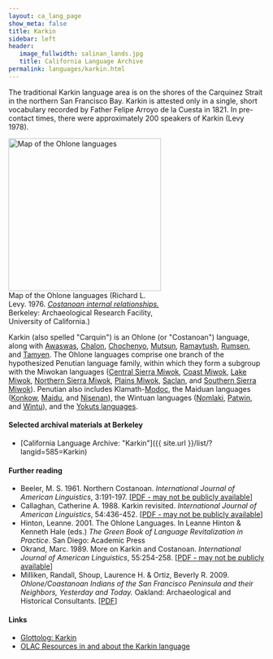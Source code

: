 ```yaml
---
layout: ca_lang_page
show_meta: false
title: Karkin
sidebar: left
header:
   image_fullwidth: salinan_lands.jpg
   title: California Language Archive
permalink: languages/karkin.html
---
```


The traditional Karkin language area is on the shores of the Carquinez Strait in the northern San Francisco Bay. Karkin is attested only in a single, short vocabulary recorded by Father Felipe Arroyo de la Cuesta in 1821. In pre-contact times, there were approximately 200 speakers of Karkin (Levy 1978).

<div class="image fit right" style="width: 300px;">
<a href="https://berkeley.box.com/v/ohlone-languages-map"><img alt="Map of the Ohlone languages" src="{{ site.urlimg }}ohlone-languages-map-small.jpg" width="300px"/></a>
<div class="caption">
Map of the Ohlone languages (Richard L. Levy. 1976. <a href="http://dpg.lib.berkeley.edu/webdb/anthpubs/search?all=&amp;volumeid=66&amp;item=1"><em>Costanoan internal relationships.</em></a> Berkeley: Archaeological Research Facility, University of California.)
</div>
</div>

Karkin (also spelled "Carquin") is an Ohlone (or "Costanoan") language, along with [Awaswas](awaswas.html), [Chalon](chalon.html), [Chochenyo](chochenyo.html), [Mutsun](mutsun.html), [Ramaytush](ramaytush.html), [Rumsen](rumsen.html), and [Tamyen](tamyen.html). The Ohlone languages comprise one branch of the hypothesized Penutian language family, within which they form a subgroup with the Miwokan languages ([Central Sierra Miwok](central-sierra-miwok.html), [Coast Miwok](coast-miwok.html), [Lake Miwok](lake-miwok.html), [Northern Sierra Miwok](northern-sierra-miwok.html), [Plains Miwok](plains-miwok.html), [Saclan](saclan.html), and [Southern Sierra Miwok](southern-sierra-miwok.html)). Penutian also includes Klamath-[Modoc](modoc.html), the Maiduan languages ([Konkow](konkow.html), [Maidu](maidu.html), and [Nisenan](nisenan.html)), the Wintuan languages ([Nomlaki](nomlaki.html), [Patwin](patwin.html), and [Wintu](wintu.html)), and the [Yokuts languages](yokuts.html).

#### Selected archival materials at Berkeley

* [California Language Archive: "Karkin"]({{ site.url }}/list/?langid=585=Karkin)

#### Further reading

* Beeler, M. S. 1961. Northern Costanoan. *International Journal of American Linguistics*, 3:191-197. [[PDF - may not be publicly available](https://www.jstor.org/stable/1264228?seq=1#metadata_info_tab_contents)]
* Callaghan, Catherine A. 1988. Karkin revisited. *International Journal of American Linguistics*, 54:436-452. [[PDF - may not be publicly available](https://www.jstor.org/stable/1265103?seq=1#metadata_info_tab_contents)]
* Hinton, Leanne. 2001. The Ohlone Languages. In Leanne Hinton &amp; Kenneth Hale (eds.) *The Green Book of Language Revitalization in Practice*. San Diego: Academic Press
* Okrand, Marc. 1989. More on Karkin and Costanoan. *International Journal of American Linguistics*, 55:254-258. [[PDF - may not be publicly available](https://www.journals.uchicago.edu/doi/10.1086/466117)]
* Milliken, Randall, Shoup, Laurence H. &amp; Ortiz, Beverly R. 2009. *Ohlone/Coastanoan Indians of the San Francisco Peninsula and their Neighbors, Yesterday and Today.* Oakland: Archaeological and Historical Consultants. [[PDF](https://digitalcommons.csumb.edu/cgi/viewcontent.cgi?article=1005&amp;context=hornbeck_ind_1)]

#### Links

* [Glottolog: Karkin](https://glottolog.org/resource/languoid/id/kark1259)
* [OLAC Resources in and about the Karkin language](http://www.language-archives.org/language/krb)

